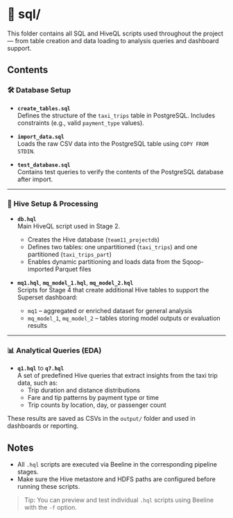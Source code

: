 # 📁 sql/

This folder contains all SQL and HiveQL scripts used throughout the project — from table creation and data loading to analysis queries and dashboard support.

## Contents

### 🛠️ Database Setup

- **`create_tables.sql`**  
  Defines the structure of the `taxi_trips` table in PostgreSQL. Includes constraints (e.g., valid `payment_type` values).

- **`import_data.sql`**  
  Loads the raw CSV data into the PostgreSQL table using `COPY FROM STDIN`.

- **`test_database.sql`**  
  Contains test queries to verify the contents of the PostgreSQL database after import.

---

### 🐝 Hive Setup & Processing

- **`db.hql`**  
  Main HiveQL script used in Stage 2.  
  - Creates the Hive database (`team11_projectdb`)
  - Defines two tables: one unpartitioned (`taxi_trips`) and one partitioned (`taxi_trips_part`)
  - Enables dynamic partitioning and loads data from the Sqoop-imported Parquet files

- **`mq1.hql`**, **`mq_model_1.hql`**, **`mq_model_2.hql`**  
  Scripts for Stage 4 that create additional Hive tables to support the Superset dashboard:
  - `mq1` – aggregated or enriched dataset for general analysis
  - `mq_model_1`, `mq_model_2` – tables storing model outputs or evaluation results

---

### 📊 Analytical Queries (EDA)

- **`q1.hql`** to **`q7.hql`**  
  A set of predefined Hive queries that extract insights from the taxi trip data, such as:
  - Trip duration and distance distributions
  - Fare and tip patterns by payment type or time
  - Trip counts by location, day, or passenger count

These results are saved as CSVs in the `output/` folder and used in dashboards or reporting.

## Notes

- All `.hql` scripts are executed via Beeline in the corresponding pipeline stages.
- Make sure the Hive metastore and HDFS paths are configured before running these scripts.

> Tip: You can preview and test individual `.hql` scripts using Beeline with the `-f` option.

